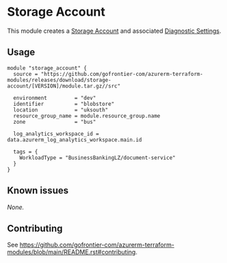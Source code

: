 # Storage Account

This module creates a [Storage Account](https://registry.terraform.io/providers/hashicorp/azurerm/latest/docs/resources/storage_account) and associated [Diagnostic Settings](https://registry.terraform.io/providers/hashicorp/azurerm/latest/docs/resources/monitor_diagnostic_setting).

## Usage

```hcl
module "storage_account" {
  source = "https://github.com/gofrontier-com/azurerm-terraform-modules/releases/download/storage-account/[VERSION]/module.tar.gz//src"

  environment         = "dev"
  identifier          = "blobstore"
  location            = "uksouth"
  resource_group_name = module.resource_group.name
  zone                = "bus"

  log_analytics_workspace_id = data.azurerm_log_analytics_workspace.main.id

  tags = {
    WorkloadType = "BusinessBankingLZ/document-service"
  }
}
```

## Known issues

_None._

## Contributing

See <https://github.com/gofrontier-com/azurerm-terraform-modules/blob/main/README.rst#contributing>.
